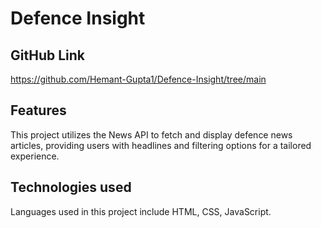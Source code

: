 # Defence Insight


## GitHub Link
https://github.com/Hemant-Gupta1/Defence-Insight/tree/main


## Features
This project utilizes the News API to fetch and display defence news articles, providing users with headlines and filtering options for a tailored experience.

## Technologies used
Languages used in this project include HTML, CSS, JavaScript.





